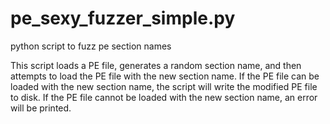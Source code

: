 # pe_sexy_fuzzer_simple.py
python script to fuzz pe section names

This script loads a PE file, generates a random section name, and then attempts to load the PE file with the new section name. If the PE file can be loaded with the new section name, the script will write the modified PE file to disk. If the PE file cannot be loaded with the new section name, an error will be printed.
